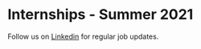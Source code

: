 # Internships - Summer 2021
Follow us on [Linkedin](https://www.linkedin.com/company/hiring20) for regular job updates.

